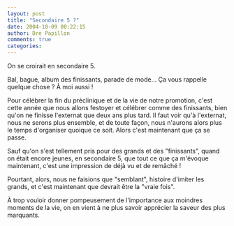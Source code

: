 ```yaml
---
layout: post
title: "Secondaire 5 ?"
date: 2004-10-09 00:22:15
author: Dre Papillon
comments: true
categories: 
---
```



On se croirait en secondaire 5.

Bal, bague, album des finissants, parade de mode...  Ça vous rappelle quelque chose ?  À moi aussi !

Pour célébrer la fin du préclinique et de la vie de notre promotion, c'est cette année que nous allons festoyer et célébrer comme des finissants, bien qu'on ne finisse l'externat que deux ans plus tard.  Il faut voir qu'à l'externat, nous ne serons plus ensemble, et de toute façon, nous n'aurons alors plus le temps d'organiser quoique ce soit.  Alors c'est maintenant que ça se passe.

Sauf qu'on s'est tellement pris pour des grands et des "finissants", quand on était encore jeunes, en secondaire 5, que tout ce que ça m'évoque maintenant, c'est une impression de déjà vu et de remâché !

Pourtant, alors, nous ne faisions que "semblant", histoire d'imiter les grands, et c'est maintenant que devrait être la "vraie fois".

À trop vouloir donner pompeusement de l'importance aux moindres moments de la vie, on en vient à ne plus savoir apprécier la saveur des plus marquants.